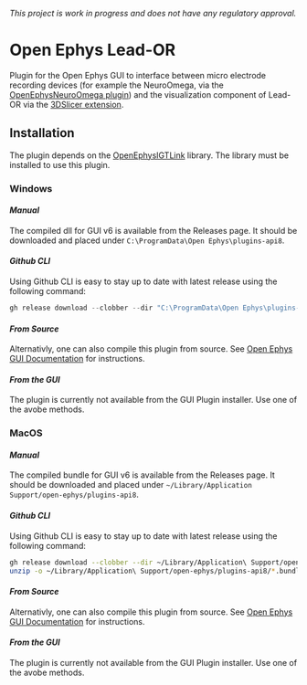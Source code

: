 *This project is work in progress and does not have any regulatory approval.*
# Open Ephys Lead-OR

Plugin for the Open Ephys GUI to interface between micro electrode recording devices (for example the NeuroOmega, via the [OpenEphysNeuroOmega plugin](https://github.com/netstim/OpenEphysNeuroOmega)) and the visualization component of Lead-OR via the [3DSlicer extension](https://github.com/netstim/SlicerNetstim).

## Installation

The plugin depends on the [OpenEphysIGTLink](https://github.com/netstim/OpenEphysIGTLink) library. The library must be installed to use this plugin.

### **Windows**

#### _Manual_
The compiled dll for GUI v6 is available from the Releases page. It should be downloaded and placed under `C:\ProgramData\Open Ephys\plugins-api8`.

#### _Github CLI_

Using Github CLI is easy to stay up to date with latest release using the following command:

```PowerShell
gh release download --clobber --dir "C:\ProgramData\Open Ephys\plugins-api8" --pattern *.dll --repo netstim/OpenEphysLeadOR
```

#### _From Source_

Alternativly, one can also compile this plugin from source. See [Open Ephys GUI Documentation](https://open-ephys.github.io/gui-docs/Developer-Guide/Compiling-plugins.html) for instructions.

#### _From the GUI_

The plugin is currently not available from the GUI Plugin installer. Use one of the avobe methods.

### **MacOS**

#### _Manual_
The compiled bundle for GUI v6 is available from the Releases page. It should be downloaded and placed under `~/Library/Application Support/open-ephys/plugins-api8`.

#### _Github CLI_

Using Github CLI is easy to stay up to date with latest release using the following command:

```sh
gh release download --clobber --dir ~/Library/Application\ Support/open-ephys/plugins-api8 --pattern *.bundle.zip --repo netstim/OpenEphysLeadOR;\
unzip -o ~/Library/Application\ Support/open-ephys/plugins-api8/*.bundle.zip -d ~/Library/Application\ Support/open-ephys/plugins-api8/
```

#### _From Source_

Alternativly, one can also compile this plugin from source. See [Open Ephys GUI Documentation](https://open-ephys.github.io/gui-docs/Developer-Guide/Compiling-plugins.html) for instructions.

#### _From the GUI_

The plugin is currently not available from the GUI Plugin installer. Use one of the avobe methods.